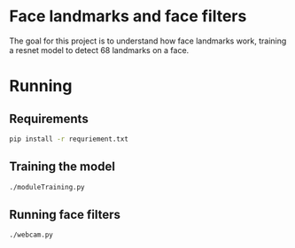 # Face landmarks and face filters

The goal for this project is to understand how face landmarks work, training a 
resnet model to detect 68 landmarks on a face. 

# Running

## Requirements

```bash
pip install -r requriement.txt
```

## Training the model

```bash
./moduleTraining.py
```

## Running face filters

```bash
./webcam.py
```
